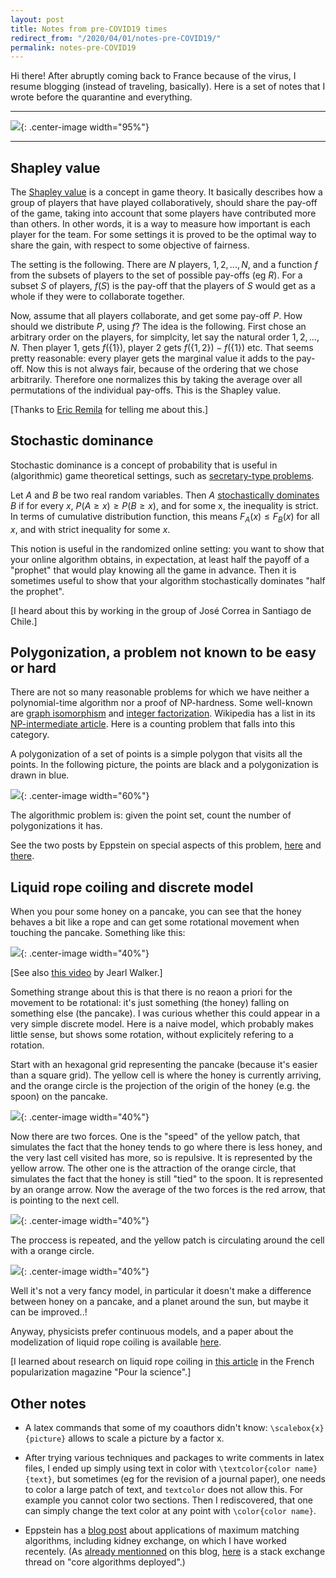 ```yaml
---
layout: post
title: Notes from pre-COVID19 times
redirect_from: "/2020/04/01/notes-pre-COVID19/"
permalink: notes-pre-COVID19
---
```


Hi there! After abruptly coming back to France because of the virus, I resume
blogging (instead of traveling, basically). Here is a set of notes that I wrote 
before the quarantine and everything.  

--- 

![](assets/grafitti-donut.jpg){: .center-image width="95%"}

---

## Shapley value

The [Shapley value](https://en.wikipedia.org/wiki/Shapley_value) 
is a concept in game theory. It basically describes how a 
group of players that have played collaboratively, should share the pay-off of 
the game, taking into account that some players have contributed more than others. 
In other words, it is a way to measure how important is each player for the team. 
For some settings it is proved to be the optimal way to share the gain, with 
respect to some objective of fairness.

The setting is the following. There are $N$ players, $1,2, ..., N$, and a 
function $f$ from the subsets of players to the set of possible pay-offs (eg $R$). 
For a subset $S$ of players, $f(S)$ is the pay-off that the players of $S$ would 
get as a whole if they were to collaborate together. 

Now, assume that all players collaborate, and get some pay-off $P$. How should 
we distribute $P$, using $f$? The idea is the following. First chose an 
arbitrary order on the players, for simplcity, let say the natural order $1, 2, 
...,N$. Then player $1$, gets $f(${$1$}$)$, player $2$ gets $f(${$1,2$}$) - 
f(${$1$}$)$ etc. 
That seems pretty reasonable: every player gets the marginal value it adds
to the pay-off. Now this is not always fair, because of the ordering that we 
chose arbitrarily. Therefore one normalizes this by taking the average over all 
permutations of the individual pay-offs. This is the Shapley value.

[Thanks to [Eric Remila](https://perso.univ-st-etienne.fr/remila/) for telling 
me about this.]

## Stochastic dominance

Stochastic dominance is a concept of probability that is useful in (algorithmic) 
game theoretical settings, such as 
[secretary-type problems](https://en.wikipedia.org/wiki/Secretary_problem).

Let $A$ and $B$ be two real random variables. Then $A$ 
[stochastically dominates](https://en.wikipedia.org/wiki/Stochastic_dominance)
$B$ if for every $x$, $P(A\geq x)\geq P(B\geq x)$, and for some x, the 
inequality is strict. In terms of cumulative distribution function, this means 
$F_A(x)\leq F_B(x)$ for all $x$, and with strict inequality for some $x$. 

This notion is useful in the randomized online setting: you want to show that 
your online algorithm obtains, in expectation, at least half the payoff of a 
"prophet" that would play knowing all the game in advance. Then 
it is sometimes useful to show that your algorithm stochastically dominates 
"half the prophet".

[I heard about this by working in the group of José Correa in Santiago de Chile.]

## Polygonization, a problem not known to be easy or hard

There are not so many reasonable problems for which we have neither a 
polynomial-time algorithm nor a proof of NP-hardness. Some well-known are 
[graph isomorphism](https://en.wikipedia.org/wiki/Graph_isomorphism_problem) and 
[integer factorization](https://en.wikipedia.org/wiki/Integer_factorization).
Wikipedia has a list in its 
[NP-intermediate article](https://en.wikipedia.org/wiki/NP-intermediate).
Here is a counting problem that falls into this category. 

A polygonization of a set of points is a simple polygon that visits all the 
points. In the following picture, the points are black and a polygonization is 
drawn in blue. 

![](assets/polygonization.png){: .center-image width="60%"}


The algorithmic problem is: given the point set, count the number of 
polygonizations it has.

See the two posts by Eppstein on special aspects of this problem, 
[here](https://11011110.github.io/blog/2020/01/12/counting-grid-polygonalizations.html) 
and 
[there](https://11011110.github.io/blog/2020/01/29/unflippable-polygon.html).  


## Liquid rope coiling and discrete model 

When you pour some honey on a pancake, you can see that the honey behaves a bit 
like a rope and can get some rotational movement when touching the pancake. 
Something like this: 

![](assets/miel.png){: .center-image width="40%"}

[See also [this video](https://www.youtube.com/watch?v=lZbOV8BIOt8) by Jearl 
Walker.] 

Something strange about this is that there is no reaon a priori for the movement
to be rotational: it's just something (the honey) falling on something else 
(the pancake). I was curious whether this could appear in a very simple discrete 
model. Here is a naive model, which probably makes little sense, but shows
some rotation, without explicitely refering to a rotation.

Start with an hexagonal grid representing the pancake (because it's easier than 
a square grid). The yellow cell is where the honey is currently arriving, and 
the orange circle is the projection of the origin of the honey (e.g. the spoon) 
on the pancake.

![](assets/miel1.png){: .center-image width="40%"}

Now there are two forces. One is the "speed" of the yellow patch, that simulates
the fact that the honey tends to go where there is less honey, and the very last 
cell visited has more, so is repulsive. It is represented by the yellow 
arrow. The other one is the attraction of the orange circle, that simulates the 
fact that the honey is still "tied" to the spoon. It is represented by an 
orange arrow. Now the average of the two forces is the red arrow, that is 
pointing to the next cell.

![](assets/miel2.png){: .center-image width="40%"}

The proccess is repeated, and the yellow patch is circulating around the 
cell with a orange circle. 

![](assets/miel3.png){: .center-image width="40%"}

Well it's not a very fancy model, in particular it doesn't make a difference 
between honey on a pancake, and a planet around the sun, but maybe it can be 
improved..!

Anyway, physicists prefer continuous models, and a paper about the modelization 
of liquid rope coiling is available 
[here](https://www.annualreviews.org/doi/10.1146/annurev-fluid-120710-101244).

[I learned about research on liquid rope coiling in 
[this article](https://www.pourlascience.fr/sd/physique/les-acrobaties-des-filaments-liquides-8027.php)
in the French popularization magazine "Pour la science".]


## Other notes
* A latex commands that some of my coauthors didn't know: 
<code>\scalebox{x}{picture}</code> allows to scale a picture by a factor x.

* After trying various techniques and packages to write comments in latex files, 
I ended up simply using text in color with 
<code>\textcolor{color name}{text}</code>, but sometimes (eg for the revision of
a journal paper), one needs to color a large patch of text, and 
<code>textcolor</code> does not allow this. For example you cannot color two 
sections. Then I rediscovered, that one can simply change the text color at any 
point with <code>\color{color name}</code>.

* Eppstein has a 
[blog post](https://11011110.github.io/blog/2020/02/22/applications-maximum-matching.html) 
about applications of maximum matching algorithms, including kidney exchange, on 
which I have worked recentely. 
(As [already mentionned](./march-2019-notes-1) on this blog, 
[here](https://cstheory.stackexchange.com/questions/19759/core-algorithms-deployed) 
is a stack exchange thread on "core algorithms deployed".) 

